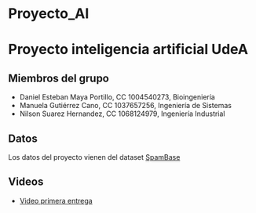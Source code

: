 # Proyecto_AI
# Proyecto inteligencia artificial UdeA
## Miembros del grupo 
- Daniel Esteban Maya Portillo, CC 1004540273, Bioingeniería
- Manuela Gutiérrez Cano, CC 1037657256, Ingeniería de Sistemas
- Nilson Suarez Hernandez, CC 1068124979, Ingeniería Industrial

## Datos 

Los datos del proyecto vienen del dataset [SpamBase](https://www.kaggle.com/datasets/colormap/spambase)

## Videos
- [Video primera entrega](https://youtu.be/31TvAP8LNGo)

